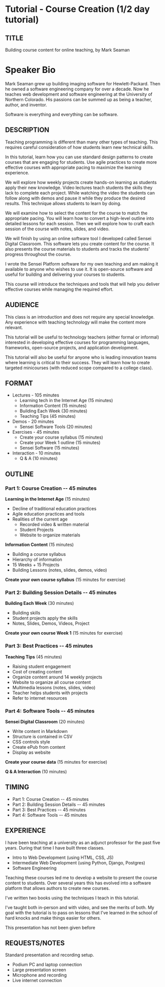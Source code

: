 # Tutorial - Course Creation  (1/2 day tutorial)


## TITLE

Building course content for online teaching, by Mark Seaman


# Speaker Bio

Mark Seaman grew up building imaging software for Hewlett-Packard. Then he owned a software
engineering company for over a decade. Now he teaches web development and software engineering at
the University of Northern Colorado. His passions can be summed up as being a teacher, author, 
and inventor.

Software is everything and everything can be software.


## DESCRIPTION

Teaching programming is different than many other types of teaching. This requires careful
consideration of how students learn new technical skills.

In this tutorial, learn how you can use standard design patterns to create courses that are engaging
for students. Use agile practices to create more effective courses with appropriate pacing to
maximize the learning experience.

We will explore how weekly projects create hands-on learning as students apply their new knowledge.
Video lectures teach students the skills they lack to complete each project. While watching the
video the students can follow along with demos and pause it while they produce the desired results.
This technique allows students to learn by doing.

We will examine how to select the content for the course to match the appropriate pacing. You will
learn how to convert a high-level outline into detailed lessons for each session. Then we will
explore how to craft each session of the course with notes, slides, and video.

We will finish by using an online software tool I developed called Sensei Digital Classroom. This
software lets you create content for the course. It also presents the course materials to students
and tracks the students' progress throughout the course.

I wrote the Sensei Platform software for my own teaching and am making it available to anyone who
wishes to use it. It is open-source software and useful for building and delivering your courses to
students.

This course will introduce the techniques and tools that will help you deliver effective courses
while managing the required effort.  


## AUDIENCE

This class is an introduction and does not require any special knowledge. Any experience with 
teaching technology will make the content more relevant.

This tutorial will be useful to technology teachers (either formal or informal) interested in
developing effective courses for programming languages, frameworks, open-source projects, and
application development.

This tutorial will also be useful for anyone who is leading innovation teams where learning is 
critical to their success.  They will learn how to create targeted minicourses (with reduced 
scope compared to a college class).


## FORMAT

* Lectures - 105 minutes
    * Learning tech in the Internet Age (15 minutes)
    * Information Content (15 minutes) 
    * Building Each Week (30 minutes)
    * Teaching Tips (45 minutes) 
* Demos - 20 minutes
    * Sensei Software Tools (20 minutes)
* Exercises - 45 minutes
    * Create your course syllabus (15 minutes)
    * Create your Week 1 outline (15 minutes)
    * Sensei Software (15 minutes)
* Interaction - 10 minutes
    * Q & A (10 minutes)


## OUTLINE

### Part 1: Course Creation -- 45 minutes

**Learning in the Internet Age** (15 minutes)

- Decline of traditional education practices 
- Agile education practices and tools
- Realities of the current age
    - Recorded video & written material
    - Student Projects
    - Website to organize materials

**Information Content** (15 minutes)

- Building a course syllabus
- Hierarchy of information
- 15 Weeks + 15 Projects
- Building Lessons (notes, slides, demos, video)

**Create your own course syllabus** (15 minutes for exercise)


### Part 2: Building Session Details -- 45 minutes

**Building Each Week** (30 minutes)

- Building skills
- Student projects apply the skills
- Notes, Slides, Demos, Videos, Project

**Create your own course Week 1** (15 minutes for exercise)


### Part 3: Best Practices -- 45 minutes

**Teaching Tips** (45 minutes)

- Raising student engagement
- Cost of creating content
- Organize content around 14 weekly projects
- Website to organize all course content
- Multimedia lessons (notes, slides, video)
- Teacher helps students with projects
- Refer to internet resources


### Part 4: Software Tools -- 45 minutes

**Sensei Digital Classroom** (20 minutes)

- Write content in Markdown
- Structure is contained in CSV
- CSS controls style
- Create ePub from content
- Display as website

**Create your course data** (15 minutes for exercise)

**Q & A Interaction** (10 minutes)


## TIMING

* Part 1: Course Creation -- 45 minutes
* Part 2: Building Session Details -- 45 minutes
* Part 3: Best Practices -- 45 minutes
* Part 4: Software Tools -- 45 minutes
       

## EXPERIENCE

I have been teaching at a university as an adjunct professor for the past
five years. During that time I have built three classes.

* Intro to Web Development (using HTML, CSS, JS)
* Intermediate Web Development (using Python, Django, Postgres)
* Software Engineering

Teaching these courses led me to develop a website to present the course content to students. Over 
several years this has evolved into a software platform that allows authors to create new courses.

I've written two books using the techniques I teach in this tutorial.  

I've taught both in-person and with video, and see the merits of both. My goal with the tutorial is
to pass on lessons that I've learned in the school of hard knocks and make things easier for others.

This presentation has not been given before


## REQUESTS/NOTES

Standard presentation and recording setup.

* Podium PC and laptop connection
* Large presentation screen
* Microphone and recording
* Live internet connection

